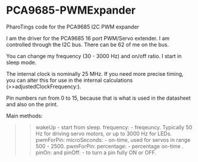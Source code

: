 # PCA9685-PWMExpander
PharoTings code for the PCA9685 I2C PWM expander

I am the driver for the PCA9685 16 port PWM/Servo extender.
I am controlled through the I2C bus. There can be 62 of me on the bus. 

You can change my frequency  (30 - 3000 Hz) and on/off ratio. 
I start in sleep mode.
 
The internal clock is nominally 25 MHz. If you need more precise timing, you can alter this for use in the internal calculations (>>adjustedClockFrequency:).

Pin numbers run from 0 to 15, because that is what is used in the datasheet and also on the print.

Main methods: 
>>wakeUp - start from sleep.
>>frequency: - freqeuncy. Typically 50 Hz for driving servo motors, or up to 3000 Hz for LEDs.
>>pwmForPin:  microSeconds: - on-time, used for servos in range 500 - 2500.
>>pwmForPin:  percentage: - percentage on-time .
>>pinOn: and pinOff: - to turn a pin fully ON or OFF.
